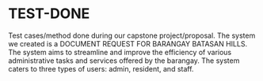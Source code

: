 # TEST-DONE
Test cases/method done during our capstone project/proposal. The system we created is a DOCUMENT REQUEST FOR BARANGAY BATASAN HILLS. The system aims to streamline and improve the efficiency of various administrative tasks and services offered by the barangay. The system caters to three types of users: admin, resident, and staff.
